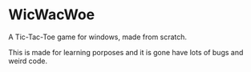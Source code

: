 # WicWacWoe

A Tic-Tac-Toe game for windows, made from scratch.

This is made for learning porposes and it is gone have lots of bugs and weird code.

